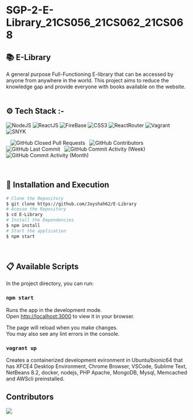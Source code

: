 # SGP-2-E-Library_21CS056_21CS062_21CS068

<!-- ## Description -->

<h2>📚 E-Library</h2>

A general purpose Full-Functioning E-library that can be accessed by anyone from anywhere in the world. This project aims to reduce the knowledge gap and provide everyone with books available on the website.
<br /><br />

## ⚙️ Tech Stack :-


  ![NodeJS](https://img.shields.io/badge/nodejs-100000?style=for-the-badge&logo=node.js&logoColor=FFFFFF&labelColor=669f64&color=669f64)
  ![ReactJS](https://img.shields.io/badge/reactJS-100000?style=for-the-badge&logo=react&logoColor=00DAFF&labelColor=FFFFFF&color=FFFFFF)
  ![FireBase](https://img.shields.io/badge/firebase-100000?style=for-the-badge&logo=firebase&logoColor=FFFFFF&labelColor=ffcb2c&color=ffcb2c)
  ![CSS3](https://img.shields.io/badge/CSS3-1572B6?style=for-the-badge&logo=css3&logoColor=white)
  ![ReactRouter](https://img.shields.io/badge/react_router-100000?style=for-the-badge&logo=react-router&logoColor=FFFFFF&labelColor=d0021b&color=d0021b)
  ![Vagrant](https://img.shields.io/badge/vagrant-100000?style=for-the-badge&logo=vagrant&logoColor=white&labelColor=1563ff&color=1563ff)
  ![SNYK](https://img.shields.io/badge/snyk-100000?style=for-the-badge&logo=snyk&logoColor=white&labelColor=221f4a&color=221f4a)

<p align="left">  
  
  <img alt="" src="https://img.shields.io/github/repo-size/Joyshah62/E-Library" /> &nbsp;
  <img alt="GitHub Closed Pull Requests" src="https://img.shields.io/github/issues-pr-closed/Joyshah62/E-Library" /> &nbsp;
  <img alt="GitHub Contributors" src="https://img.shields.io/github/contributors/Joyshah62/E-Library" /> &nbsp;
  <img alt="GitHub Last Commit" src="https://img.shields.io/github/last-commit/Joyshah62/E-Library" /> &nbsp;
  <img alt="GitHub Commit Activity (Week)" src="https://img.shields.io/github/commit-activity/w/Joyshah62/E-Library" /> &nbsp;
  <img alt="GitHub Commit Activity (Month)" src="https://img.shields.io/github/commit-activity/m/Joyshah62/E-Library" /> &nbsp;

</p>

<br />

## 🚀 Installation and Execution

```bash
# Clone the Repository
$ git clone https://github.com/Joyshah62/E-Library
# Acesse the Repository
$ cd E-Library
# Install the Dependencies
$ npm install
# Start the application
$ npm start
```

<br />

## 📋 Available Scripts

In the project directory, you can run:

### `npm start`

Runs the app in the development mode.\
Open [http://localhost:3000](http://localhost:3000) to view it in your browser.

The page will reload when you make changes.\
You may also see any lint errors in the console.

### `vagrant up`

Creates a containerized development evironment in Ubuntu/bionic64 that has XFCE4 Desktop Environment, Chrome Browser, VSCode, Sublime Text, NetBeans 8.2, docker, nodejs, PHP Apache, MongoDB, Mysql, Memcached and AWScli preinstalled.



## Contributors 

<a href="https://github.com/Joyshah62/E-Library/">
  <img src="https://contrib.rocks/image?repo=Joyshah62/E-Library" />
</a>


